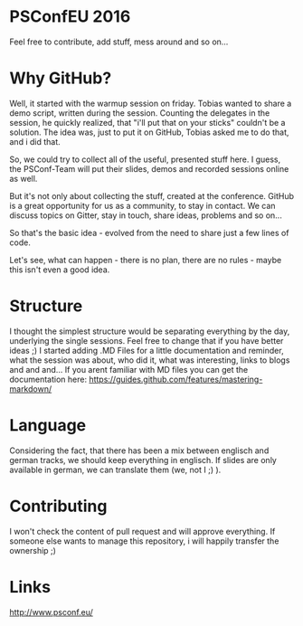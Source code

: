 PSConfEU 2016
==========
Feel free to contribute, add stuff, mess around and so on...

Why GitHub?
==========
Well, it started with the warmup session on friday. Tobias wanted to share a demo script, written during the session.
Counting the delegates in the session, he quickly realized, that "i'll put that on your sticks" couldn't be a solution.
The idea was, just to put it on GitHub, Tobias asked me to do that, and i did that.

So, we could try to collect all of the useful, presented stuff here.
I guess, the PSConf-Team will put their slides, demos and recorded sessions online as well.

But it's not only about collecting the stuff, created at the conference. 
GitHub is a great opportunity for us as a community, to stay in contact. We can discuss topics on Gitter, stay in touch, share ideas, problems and so on...

So that's the basic idea - evolved from the need to share just a few lines of code. 

Let's see, what can happen - there is no plan, there are no rules - maybe this isn't even a good idea.

Structure
=======
I thought the simplest structure would be separating everything by the day, underlying the single sessions.
Feel free to change that if you have better ideas ;)
I started adding .MD Files for a little documentation and reminder, what the session was about, who did it, what was interesting, links to blogs and and and...
If you arent familiar with MD files you can get the documentation here: https://guides.github.com/features/mastering-markdown/

Language
=======
Considering the fact, that there has been a mix between englisch and german tracks, we should keep everything in englisch.
If slides are only available in german, we can translate them (we, not I ;) ).

Contributing
=======
I won't check the content of pull request and will approve everything.
If someone else wants to manage this repository, i will happily transfer the ownership ;)

Links
=====
http://www.psconf.eu/